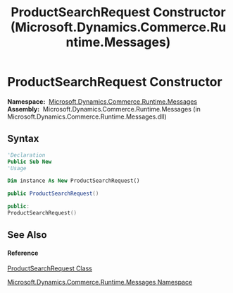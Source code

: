 ﻿---
title: ProductSearchRequest Constructor  (Microsoft.Dynamics.Commerce.Runtime.Messages)
TOCTitle: ProductSearchRequest Constructor
ms:assetid: M:Microsoft.Dynamics.Commerce.Runtime.Messages.ProductSearchRequest.#ctor
ms:mtpsurl: https://technet.microsoft.com/en-us/library/microsoft.dynamics.commerce.runtime.messages.productsearchrequest.productsearchrequest(v=AX.60)
ms:contentKeyID: 62212823
ms.date: 05/18/2015
mtps_version: v=AX.60
f1_keywords:
- Microsoft.Dynamics.Commerce.Runtime.Messages.ProductSearchRequest.#ctor
dev_langs:
- CSharp
- C++
- VB
---

# ProductSearchRequest Constructor

**Namespace:**  [Microsoft.Dynamics.Commerce.Runtime.Messages](microsoft-dynamics-commerce-runtime-messages-namespace.md)  
**Assembly:**  Microsoft.Dynamics.Commerce.Runtime.Messages (in Microsoft.Dynamics.Commerce.Runtime.Messages.dll)

## Syntax

``` vb
'Declaration
Public Sub New
'Usage

Dim instance As New ProductSearchRequest()
```

``` csharp
public ProductSearchRequest()
```

``` c++
public:
ProductSearchRequest()
```

## See Also

#### Reference

[ProductSearchRequest Class](productsearchrequest-class-microsoft-dynamics-commerce-runtime-messages.md)

[Microsoft.Dynamics.Commerce.Runtime.Messages Namespace](microsoft-dynamics-commerce-runtime-messages-namespace.md)

